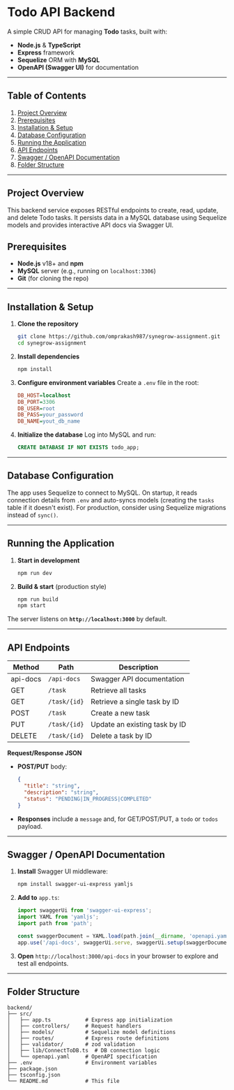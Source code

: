 # Todo API Backend

A simple CRUD API for managing **Todo** tasks, built with:

* **Node.js** & **TypeScript**
* **Express** framework
* **Sequelize** ORM with **MySQL**
* **OpenAPI (Swagger UI)** for documentation

---

## Table of Contents

1. [Project Overview](#project-overview)
2. [Prerequisites](#prerequisites)
3. [Installation & Setup](#installation--setup)
4. [Database Configuration](#database-configuration)
5. [Running the Application](#running-the-application)
6. [API Endpoints](#api-endpoints)
7. [Swagger / OpenAPI Documentation](#swagger--openapi-documentation)
8. [Folder Structure](#folder-structure)

---

## Project Overview

This backend service exposes RESTful endpoints to create, read, update, and delete Todo tasks. It persists data in a MySQL database using Sequelize models and provides interactive API docs via Swagger UI.

## Prerequisites

* **Node.js** v18+ and **npm**
* **MySQL** server (e.g., running on `localhost:3306`)
* **Git** (for cloning the repo)

---

## Installation & Setup

1. **Clone the repository**

   ```bash
   git clone https://github.com/omprakash987/synegrow-assignment.git
   cd synegrow-assignment
   ```
2. **Install dependencies**

   ```bash
   npm install
   ```
3. **Configure environment variables**
   Create a `.env` file in the root:

   ```ini
   DB_HOST=localhost
   DB_PORT=3306
   DB_USER=root
   DB_PASS=your_password
   DB_NAME=yout_db_name
   ```
4. **Initialize the database**
   Log into MySQL and run:

   ```sql
   CREATE DATABASE IF NOT EXISTS todo_app;
   ```

---

## Database Configuration

The app uses Sequelize to connect to MySQL. On startup, it reads connection details from `.env` and auto-syncs models (creating the `tasks` table if it doesn't exist). For production, consider using Sequelize migrations instead of `sync()`.

---

## Running the Application

1. **Start in development**

   ```bash
   npm run dev
   ```
2. **Build & start** (production style)

   ```bash
   npm run build
   npm start
   ```

The server listens on **`http://localhost:3000`** by default.

---

## API Endpoints

| Method      | Path         | Description                   |
| ------      | ------------ | ----------------------------- |
| api-docs    | `/api-docs`  | Swagger API documentation     |
| GET         | `/task`      | Retrieve all tasks            |
| GET         | `/task/{id}` | Retrieve a single task by ID  |
| POST        | `/task`      | Create a new task             |
| PUT         | `/task/{id}` | Update an existing task by ID |
| DELETE      | `/task/{id}` | Delete a task by ID           |

**Request/Response JSON**

* **POST/PUT** body:

  ```json
  {
    "title": "string",
    "description": "string",
    "status": "PENDING|IN_PROGRESS|COMPLETED"
  }
  ```
* **Responses** include a `message` and, for GET/POST/PUT, a `todo` or `todos` payload.

---

## Swagger / OpenAPI Documentation

1. **Install** Swagger UI middleware:

   ```bash
   npm install swagger-ui-express yamljs
   ```
2. **Add to** `app.ts`:

   ```ts
   import swaggerUi from 'swagger-ui-express';
   import YAML from 'yamljs';
   import path from 'path';

   const swaggerDocument = YAML.load(path.join(__dirname, 'openapi.yaml'));
   app.use('/api-docs', swaggerUi.serve, swaggerUi.setup(swaggerDocument));
   ```
3. **Open** `http://localhost:3000/api-docs` in your browser to explore and test all endpoints.

---

## Folder Structure

```
backend/
├── src/
│   ├── app.ts           # Express app initialization
│   ├── controllers/     # Request handlers
│   ├── models/          # Sequelize model definitions
│   ├── routes/          # Express route definitions
│   ├── validator/       # zod validation
│   ├── lib/ConnectToDB.ts  # DB connection logic
│   └── openapi.yaml     # OpenAPI specification
├── .env                 # Environment variables
├── package.json
├── tsconfig.json
└── README.md            # This file
```